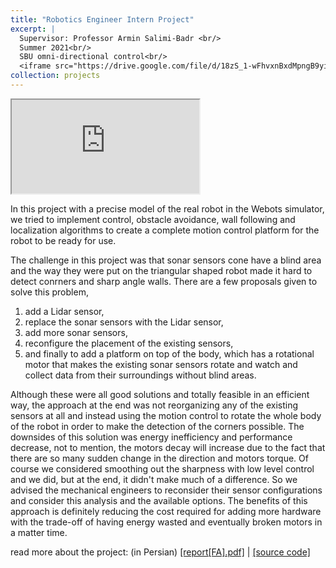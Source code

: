 ```yaml
---
title: "Robotics Engineer Intern Project"
excerpt: |
  Supervisor: Professor Armin Salimi-Badr <br/>
  Summer 2021<br/>
  SBU omni-directional control<br/>
  <iframe src="https://drive.google.com/file/d/18zS_1-wFhvxnBxdMpngB9yi5FkBIwF8f/preview"></iframe>
collection: projects
---
```


<!-- <iframe src="https://drive.google.com/file/d/18zS_1-wFhvxnBxdMpngB9yi5FkBIwF8f/view?usp=sharing"></iframe> -->
<!-- <iframe src="https://drive.google.com/file/d/1hDS_liD9oW7MqjhEyiMYDEjjc8EzvaUO/preview"></iframe>
<iframe src="https://drive.google.com/file/d/1bbcLms1-Dlgtb2v_FF7dcQBJaCDqgCh2/preview"></iframe> -->
<iframe src="https://drive.google.com/file/d/18zS_1-wFhvxnBxdMpngB9yi5FkBIwF8f/preview"></iframe>
<!-- <iframe src="https://drive.google.com/file/d/18eh9_i4vT5_Pm2jXajj3de3jK-kLQukU/preview"></iframe>
<iframe src="https://drive.google.com/file/d/1kzcUNpqA8QOPv1ofccl0JCpcrwy8rNPn/preview"></iframe>
<iframe src="https://drive.google.com/file/d/1fAQAhdarXvuIqd1GopJi4botzyi1_mT4/preview"></iframe>
<iframe src="https://drive.google.com/file/d/1t1p5MZipmUFPt6_38UeL-i3Izt7u3ozg/preview"></iframe> -->


In this project with a precise model of the real robot in the Webots simulator, we tried to implement control, obstacle avoidance, wall following and localization algorithms to create a complete motion control platform for the robot to be ready for use.

The challenge in this project was that sonar sensors cone have a blind area and the way they were put on the triangular shaped robot made it hard to detect conrners and sharp angle walls. There are a few proposals given to solve this problem, 
1. add a Lidar sensor,
2. replace the sonar sensors with the Lidar sensor,
3. add more sonar sensors,
4. reconfigure the placement of the existing sensors,
5. and finally to add a platform on top of the body, which has a rotational motor that makes the existing sonar sensors rotate and watch and collect data from their surroundings without blind areas.

Although these were all good solutions and totally feasible in an efficient way, the approach at the end was not reorganizing any of the existing sensors at all and instead using the motion control to rotate the whole body of the robot in order to make the detection of the corners possible. The downsides of this solution was energy inefficiency and performance decrease, not to mention, the motors decay will increase due to the fact that there are so many sudden change in the direction and motors torque. Of course we considered smoothing out the sharpness with low level control and we did, but at the end, it didn't make much of a difference. So we advised the mechanical engineers to reconsider their sensor configurations and consider this analysis and the available options. The benefits of this approach is definitely reducing the cost required for adding more hardware with the trade-off of having energy wasted and eventually broken motors in a matter time.

read more about the project: (in Persian) [[report[FA].pdf]](https://raw.githubusercontent.com/ph504/ph504.github.io/master/files/internship-1400-08-03.pdf)
| [[source code]](https://github.com/ph504/usb_omni_bot)
